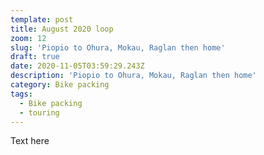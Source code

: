 ```yaml
---
template: post
title: August 2020 loop
zoom: 12
slug: 'Piopio to Ohura, Mokau, Raglan then home'
draft: true
date: 2020-11-05T03:59:29.243Z
description: 'Piopio to Ohura, Mokau, Raglan then home'
category: Bike packing
tags:
  - Bike packing
  - touring
---
```

Text here
